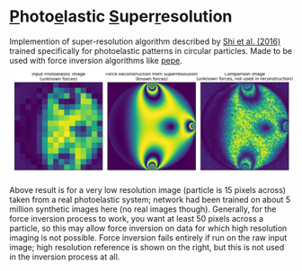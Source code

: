 # <ins>P</ins>hoto<ins>e</ins>lastic <ins>S</ins>uper<ins>r</ins>esolution

Implemention of super-resolution algorithm described by [Shi et al. (2016)](https://arxiv.org/abs/1609.05158) trained specifically for photoelastic patterns in circular particles. Made to be used with force inversion algorithms like [pepe](https://github.com/Jfeatherstone/pepe).

![preliminary test on real data](https://raw.githubusercontent.com/Jfeatherstone/pesr/master/prelim_real_test.png)

Above result is for a very low resolution image (particle is 15 pixels across) taken from a real photoelastic system; network had been trained on about 5 million synthetic images here (no real images though). Generally, for the force inversion process to work, you want at least 50 pixels across a particle, so this may allow force inversion on data for which high resolution imaging is not possible. Force inversion fails entirely if run on the raw input image; high resolution reference is shown on the right, but this is not used in the inversion process at all.
